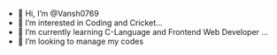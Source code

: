 - 👋 Hi, I’m @Vansh0769
- 👀 I’m interested in Coding and Cricket...
- 🌱 I’m currently learning C-Language and Frontend Web Developer ...
- 💞️ I’m looking to manage my codes 
  

<!---
Vansh0769/Vansh0769 is a ✨ special ✨ repository because its `README.md` (this file) appears on your GitHub profile.
You can click the Preview link to take a look at your changes.
--->
